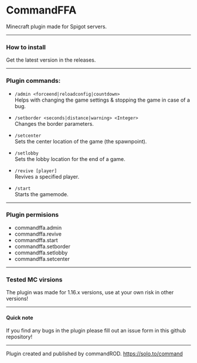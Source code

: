 # CommandFFA
Minecraft plugin made for Spigot servers.
___

### How to install
Get the latest version in the releases.
___

### Plugin commands:
- ``/admin <forceend|reloadconfig|countdown>``<br />
Helps with changing the game settings & stopping the game in case of a bug.

- ``/setborder <seconds|distance|warning> <Integer>`` <br />
Changes the border parameters.

- ``/setcenter``<br />
Sets the center location of the game (the spawnpoint).

- ``/setlobby`` <br />
Sets the lobby location for the end of a game.

- ``/revive [player]`` <br />
Revives a specified player.

- ``/start`` <br />
Starts the gamemode.
---

### Plugin permisions
- commandffa.admin
- commandffa.revive
- commandffa.start
- commandffa.setborder
- commandffa.setlobby
- commandffa.setcenter
___
### Tested MC virsions
The plugin was made for 1.16.x versions, use at your own risk in other versions!
___

#### Quick note
If you find any bugs in the plugin please fill out an issue form in this github repository!
___
Plugin created and published by commandROD.
https://solo.to/command
<br />
